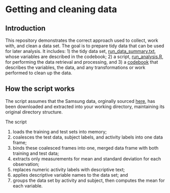 # Getting and cleaning data

## Introduction

This repository demonstrates the correct approach used to collect, work with, and clean a data set. The goal is to prepare tidy data that can be used for later analysis. It includes: 1) the tidy data set, [run_data_summary.txt](https://github.com/noematica/getting-and-cleaning-data/blob/master/run_data_summary.txt), whose variables are described in the codebook; 2) a script,  [run_analysis.R](https://github.com/noematica/getting-and-cleaning-data/blob/master/run_analysis.R), for performing the data retrieval and processing, and 3) a [codebook](https://github.com/noematica/getting-and-cleaning-data/blob/master/CodeBook.md) that describes the variables, the data, and any transformations or work performed to clean up the data.

## How the script works
The script assumes that the Samsung data, orginally sourced [here](https://d396qusza40orc.cloudfront.net/getdata%2Fprojectfiles%2FUCI%20HAR%20Dataset.zip), has been downloaded and extracted into your working directory, maintaining its original directory structure. 

The script

1. loads the training and test sets into memory;
2. coalesces the test data, subject labels, and activity labels into one data frame;
3. binds these coalesced frames into one, merged data frame with both training and test data;
4. extracts only measurements for mean and standard deviation for each observation;
5. replaces numeric activity labels with descriptive text;
6. applies descriptive variable names to the data set; and
7. groups the data set by activity and subject, then computes the mean for each variable.
